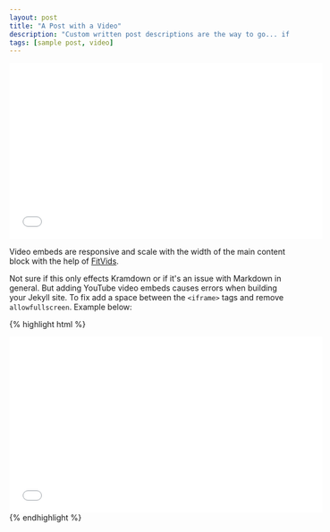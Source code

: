 ```yaml
---
layout: post
title: "A Post with a Video"
description: "Custom written post descriptions are the way to go... if you're not lazy."
tags: [sample post, video]
---
```


<iframe width="560" height="315" src="//v.youku.com/v_show/id_XNjU4MjcxNzc2.html?from=s1.8-1-1.2" frameborder="0"> </iframe>

Video embeds are responsive and scale with the width of the main content block with the help of [FitVids](http://fitvidsjs.com/).

Not sure if this only effects Kramdown or if it's an issue with Markdown in general. But adding YouTube video embeds causes errors when building your Jekyll site. To fix add a space between the `<iframe>` tags and remove `allowfullscreen`. Example below:

{% highlight html %}
<iframe width="560" height="315" src="//v.youku.com/v_show/id_XNjU4MjcxNzc2.html?from=s1.8-1-1.2" frameborder="0"> </iframe>
{% endhighlight %}